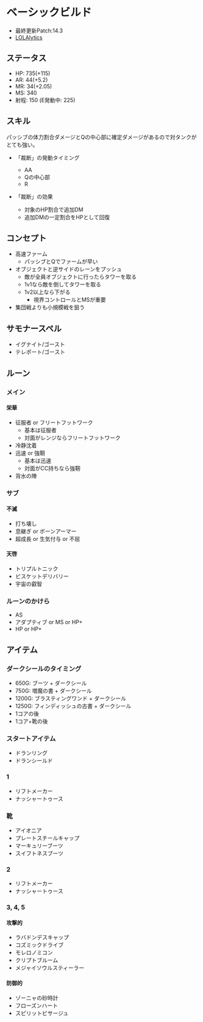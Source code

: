 # ベーシックビルド

- 最終更新Patch:14.3
- [LOLAlytics](https://lolalytics.com/lol/gwen/build/)

## ステータス

- HP: 735(+115)
- AR: 44(+5.2)
- MR: 34(+2.05)
- MS: 340
- 射程: 150 (E発動中: 225)

## スキル

パッシブの体力割合ダメージとQの中心部に確定ダメージがあるので対タンクがとても強い。

- 「裁断」の発動タイミング
    - AA
    - Qの中心部
    - R

- 「裁断」の効果
    - 対象のHP割合で追加DM
    - 追加DMの一定割合をHPとして回復

## コンセプト

- 高速ファーム
    - パッシブとQでファームが早い
- オブジェクトと逆サイドのレーンをプッシュ
    - 敵が全員オブジェクトに行ったらタワーを取る
    - 1v1なら敵を倒してタワーを取る
    - 1v2以上なら下がる
        - 視界コントロールとMSが重要
- 集団戦よりも小規模戦を狙う

## サモナースペル

- イグナイト/ゴースト
- テレポート/ゴースト

## ルーン

### メイン

#### 栄華

- 征服者 or フリートフットワーク
    - 基本は征服者
    - 対面がレンジならフリートフットワーク
- 冷静沈着
- 迅速 or 強靭
    - 基本は迅速
    - 対面がCC持ちなら強靭
- 背水の陣

### サブ

#### 不滅

- 打ち壊し
- 息継ぎ or ボーンアーマー
- 超成長 or 生気付与 or 不屈

#### 天啓

- トリプルトニック
- ビスケットデリバリー
- 宇宙の叡智

### ルーンのかけら

- AS
- アダプティブ or MS or HP+
- HP or HP+

## アイテム

### ダークシールのタイミング

- 650G: ブーツ + ダークシール
- 750G: 増魔の書 + ダークシール
- 1200G: ブラスティングワンド + ダークシール
- 1250G: フィンディッシュの古書 + ダークシール
- 1コアの後
- 1コア+靴の後

### スタートアイテム

- ドランリング
- ドランシールド

### 1

- リフトメーカー
- ナッシャートゥース

### 靴

- アイオニア
- プレートスチールキャップ
- マーキュリーブーツ
- スイフトネスブーツ

### 2

- リフトメーカー
- ナッシャートゥース

### 3, 4, 5

#### 攻撃的

- ラバドンデスキャップ
- コズミックドライブ
- モレロノミコン
- クリプトブルーム
- メジャイソウルスティーラー

#### 防御的

- ゾーニャの砂時計
- フローズンハート
- スピリットビサージュ
